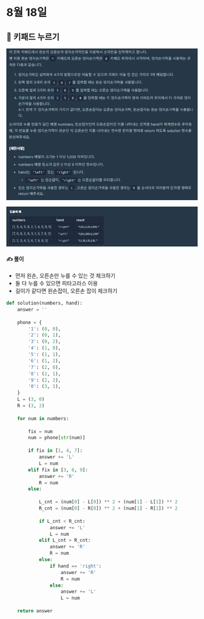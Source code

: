# 8월 18일

## 🚩 키패드 누르기

![image-20210818193533038](README.assets/image-20210818193533038.png)

![image-20210818193547681](README.assets/image-20210818193547681.png)



#### ✍ 풀이

- 먼저 왼손, 오른손만 누를 수 있는 것 체크하기
- 둘 다 누를 수 있으면 피타고라스 이용
- 길이가 같다면 왼손잡이, 오른손 잡이 체크하기



```python
def solution(numbers, hand):
    answer = ''

    phone = {
        '1': (0, 0),
        '2': (0, 1),
        '3': (0, 2),
        '4': (1, 0),
        '5': (1, 1),
        '6': (1, 2),
        '7': (2, 0),
        '8': (2, 1),
        '9': (2, 2),
        '0': (3, 1),
    }
    L = (3, 0)
    R = (3, 2)

    for num in numbers:

        fix = num
        num = phone[str(num)]

        if fix in [1, 4, 7]:
            answer += 'L'
            L = num
        elif fix in [3, 6, 9]:
            answer += 'R'
            R = num
        else:

            L_cnt = (num[0] - L[0]) ** 2 + (num[1] - L[1]) ** 2
            R_cnt = (num[0] - R[0]) ** 2 + (num[1] - R[1]) ** 2

            if L_cnt < R_cnt:
                answer += 'L'
                L = num
            elif L_cnt > R_cnt:
                answer += 'R'
                R = num
            else:
                if hand == 'right':
                    answer += 'R'
                    R = num
                else:
                    answer += 'L'
                    L = num

    return answer
```



